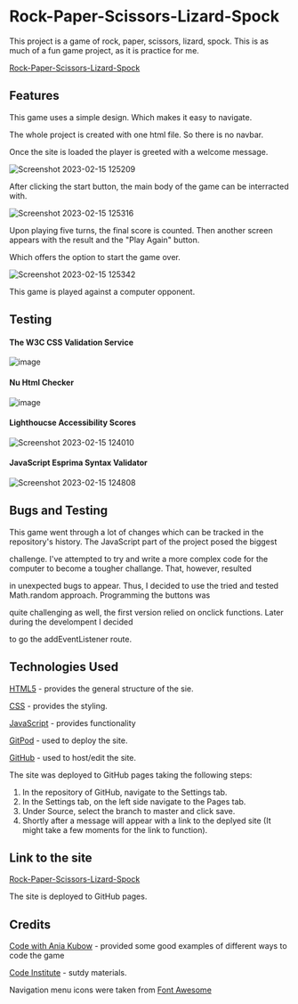 # Rock-Paper-Scissors-Lizard-Spock

This project is a game of rock, paper, scissors, lizard, spock. This is as much of a fun game project, as it is practice for me. 

<a href="https://mvv1790.github.io/Rock_Paper_Scissors_Lizard_Spock/" target="_blank" rel="noopener noreferrer">Rock-Paper-Scissors-Lizard-Spock</a>

<h2>Features</h2>

This game uses a simple design. Which makes it easy to navigate. 

The whole project is created with one html file. So there is no navbar.

Once the site is loaded the player is greeted with a welcome message.

![Screenshot 2023-02-15 125209](https://user-images.githubusercontent.com/104979865/219024419-8d9f4223-bd0a-4ddb-9d6e-effabf25f3f7.png)

After clicking the start button, the main body of the game can be interracted with. 

![Screenshot 2023-02-15 125316](https://user-images.githubusercontent.com/104979865/219024932-43d9f9ef-3eda-4d45-b202-0f7a0121c91b.png)

Upon playing five turns, the final score is counted. Then another screen appears with the result and the "Play Again" button. 

Which offers the option to start the game over.

![Screenshot 2023-02-15 125342](https://user-images.githubusercontent.com/104979865/219025541-8a9ec565-0b31-48c3-aeb5-abcfa91f017a.png)

This game is played against a computer opponent.

<h2>Testing</h2>


<h4>The W3C CSS Validation Service</h4> 

![image](https://user-images.githubusercontent.com/104979865/181886745-744b5c4a-846f-47e3-9bb9-6c03ad03d460.png)  



<h4>Nu Html Checker</h4> 

  

![image](https://user-images.githubusercontent.com/104979865/181887295-9e82b64e-60c3-4aa0-a14e-3b6e1adb8a22.png)



<h4>Lighthoucse Accessibility Scores</h4>



![Screenshot 2023-02-15 124010](https://user-images.githubusercontent.com/104979865/219018474-6913bb59-492a-4e87-8eca-25d6ac3cf245.png)



<h4>JavaScript Esprima Syntax Validator</h4>



![Screenshot 2023-02-15 124808](https://user-images.githubusercontent.com/104979865/219019999-eb27f0b4-15dd-47fe-918a-e93316cfb156.png)


<h2>Bugs and Testing</h2>

This game went through a lot of changes which can be tracked in the repository's history. The JavaScript part of the project posed the biggest 

challenge. I've attempted to try and write a more complex code for the computer to become a tougher challange. That, however, resulted

in unexpected bugs to appear. Thus, I decided to use the tried and tested Math.random approach. Programming the buttons was

quite challenging as well, the first version relied on onclick functions. Later during the develompent I decided 

to go the addEventListener route. 

<h2>Technologies Used</h2>

<a href="https://html.spec.whatwg.org/" target="_blank" rel="noopener noreferrer">HTML5</a> - provides the general structure of the sie.

<a href="https://www.w3.org/Style/CSS/Overview.en.html" target="_blank" rel="noopener noreferrer">CSS</a> - provides the styling.

<a href="https://www.ecma-international.org/publications-and-standards/standards/ecma-262/" target="_blank" rel="noopener noreferrer">JavaScript</a> - provides functionality

<a href="https://www.gitpod.io/#get-started" target="_blank" rel="noopener noreferrer">GitPod</a> - used to deploy the site.

<a href="https://github.com" target="_blank" rel="noopener noreferrer">GitHub</a> - used to host/edit the site.


The site was deployed to GitHub pages taking the following steps:

1. In the repository of GitHub, navigate to the Settings tab.
2. In the Settings tab, on the left side navigate to the Pages tab.
3. Under Source, select the branch to master and click save.
4. Shortly after a message will appear with a link to the deplyed site (It might take a few moments for the link to function). 


<h2>Link to the site</h2> 
  
<a href="https://mvv1790.github.io/Rock_Paper_Scissors_Lizard_Spock/" target="_blank" rel="noopener noreferrer">Rock-Paper-Scissors-Lizard-Spock</a>

The site is deployed to GitHub pages. 

<h2>Credits</h2>

<a href="https://www.youtube.com/watch?v=RwFeg0cEZvQ" target="_blank" rel="noopener noreferrer">Code with Ania Kubow</a> -  provided some good examples of different ways to code the game

<a href="https://codeinstitute.net/global/" target="_blank" rel="noopener noreferrer">Code Institute</a> - sutdy materials.

Navigation menu icons were taken from <a href="https://fontawesome.com" target="_blank" rel="noopener noreferrer">Font Awesome</a> 


